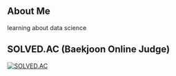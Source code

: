 ## About Me
learning about data science 

## SOLVED.AC (Baekjoon Online Judge)
[![SOLVED.AC](http://mazassumnida.wtf/api/v2/generate_badge?boj=aflat)](https://solved.ac/profile/aflat)
